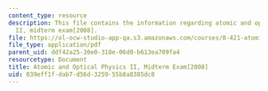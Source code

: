 ```yaml
---
content_type: resource
description: This file contains the information regarding atomic and optical physics
  II, midterm exam[2008].
file: https://ol-ocw-studio-app-qa.s3.amazonaws.com/courses/8-421-atomic-and-optical-physics-i-spring-2014/039eff1fdab7d56d325955b8a8385dc8_MIT8_421S14_midterm2008.pdf
file_type: application/pdf
parent_uid: ddf42a25-30e0-318e-06d0-b613ea709fa4
resourcetype: Document
title: Atomic and Optical Physics II, Midterm Exam[2008]
uid: 039eff1f-dab7-d56d-3259-55b8a8385dc8
---
```

